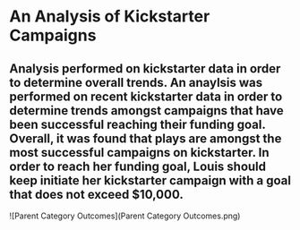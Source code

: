 # An Analysis of Kickstarter Campaigns
Analysis performed on kickstarter data in order to determine overall trends.
An anaylsis was performed on recent kickstarter data in order to determine trends amongst campaigns that have been successful reaching their funding goal. Overall, it was found that plays are amongst the most successful campaigns on kickstarter. In order to reach her funding goal, Louis should keep initiate her kickstarter campaign with a goal that does not exceed $10,000. 
---
![Parent Category Outcomes](Parent Category Outcomes.png)
